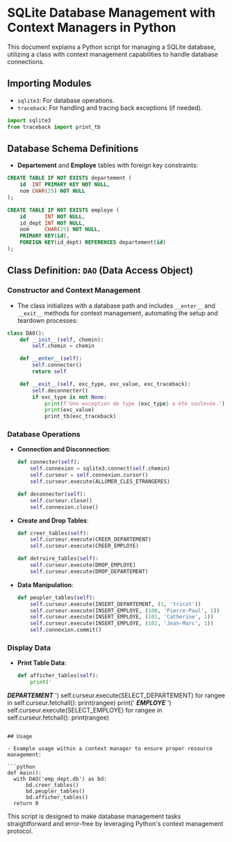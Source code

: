 
# SQLite Database Management with Context Managers in Python

This document explains a Python script for managing a SQLite database, utilizing a class with context management capabilities to handle database connections.

## Importing Modules

- `sqlite3`: For database operations.
- `traceback`: For handling and tracing back exceptions (if needed).

```python
import sqlite3
from traceback import print_tb
```

## Database Schema Definitions

- **Departement** and **Employe** tables with foreign key constraints:

```sql
CREATE TABLE IF NOT EXISTS departement (
    id  INT PRIMARY KEY NOT NULL,
    nom CHAR(25) NOT NULL
);

CREATE TABLE IF NOT EXISTS employe (
    id      INT NOT NULL,
    id_dept INT NOT NULL,
    nom     CHAR(25) NOT NULL,
    PRIMARY KEY(id),
    FOREIGN KEY(id_dept) REFERENCES departement(id)
);
```

## Class Definition: `DAO` (Data Access Object)

### Constructor and Context Management

- The class initializes with a database path and includes `__enter__` and `__exit__` methods for context management, automating the setup and teardown processes:

```python
class DAO():
    def __init__(self, chemin):
        self.chemin = chemin

    def __enter__(self):
        self.connecter()
        return self

    def __exit__(self, exc_type, exc_value, exc_traceback):
        self.deconnecter()
        if exc_type is not None:
            print(f'Une exception de type {exc_type} a été soulevée.')
            print(exc_value)
            print_tb(exc_traceback)
```

### Database Operations

- **Connection and Disconnection**:
  ```python
  def connecter(self):
      self.connexion = sqlite3.connect(self.chemin)
      self.curseur = self.connexion.cursor()
      self.curseur.execute(ALLUMER_CLES_ETRANGERES)

  def deconnecter(self):
      self.curseur.close()
      self.connexion.close()
  ```

- **Create and Drop Tables**:
  ```python
  def creer_tables(self):
      self.curseur.execute(CREER_DEPARTEMENT)
      self.curseur.execute(CREER_EMPLOYE)

  def detruire_tables(self):
      self.curseur.execute(DROP_EMPLOYE)
      self.curseur.execute(DROP_DEPARTEMENT)
  ```

- **Data Manipulation**:
  ```python
  def peupler_tables(self):
      self.curseur.execute(INSERT_DEPARTEMENT, (1, 'tricot'))
      self.curseur.execute(INSERT_EMPLOYE, (100, 'Pierre-Paul', 1))
      self.curseur.execute(INSERT_EMPLOYE, (101, 'Catherine', 1))
      self.curseur.execute(INSERT_EMPLOYE, (102, 'Jean-Marc', 1))
      self.connexion.commit()
  ```

### Display Data

- **Print Table Data**:
  ```python
  def afficher_tables(self):
      print('
*************DEPARTEMENT*************
')
      self.curseur.execute(SELECT_DEPARTEMENT)
      for rangee in self.curseur.fetchall():
          print(rangee)
      print('
*************EMPLOYE*************
')
      self.curseur.execute(SELECT_EMPLOYE)
      for rangee in self.curseur.fetchall():
          print(rangee)
  ```

## Usage

- Example usage within a context manager to ensure proper resource management:

```python
def main():
    with DAO('emp_dept.db') as bd:
        bd.creer_tables()
        bd.peupler_tables()
        bd.afficher_tables()
    return 0
```

This script is designed to make database management tasks straightforward and error-free by leveraging Python's context management protocol.
